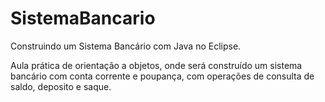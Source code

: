 # SistemaBancario

Construindo um Sistema Bancário com Java no Eclipse.

Aula prática de orientação a objetos, onde será construído um sistema bancário com conta corrente e poupança, com operações de consulta de saldo, deposito e saque.
